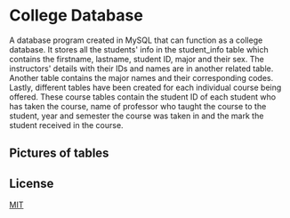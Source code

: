 # College Database

A database program created in MySQL that can function as a college database. It stores all the students' info in the student_info table which contains the firstname, lastname, student ID, major and their sex. The instructors' details with their IDs and names are in another related table. Another table contains the major names and their corresponding codes. Lastly, different tables have been created for each individual course being offered. These course tables contain the student ID of each student who has taken the course, name of professor who taught the course to the student, year and semester the course was taken in and the mark the student received in the course.

## Pictures of tables


## License
[MIT](https://github.com/janus-tg/college_database/blob/master/LICENSE)
